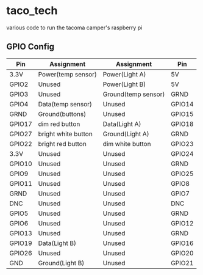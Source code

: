 # taco_tech
various code to run the tacoma camper's raspberry pi
## GPIO Config
|**Pin**|**Assignment**|**Assignment**|**Pin**|
|------|--------------------|-------------------|------|
|3.3V|Power(temp sensor)|Power(Light A)|5V|
|GPIO2|Unused|Power(Light B)|5V|
|GPIO3|Unused|Ground(temp sensor)|GRND|
|GPIO4|Data(temp sensor)|Unused|GPIO14|
|GRND|Ground(buttons)|Unused|GPIO15|
|GPIO17|dim red button|Data(Light A)|GPIO18|
|GPIO27|bright white button|Ground(Light A)|GRND|
|GPIO22|bright red button|dim white button|GPIO23|
|3.3V|Unused|Unused|GPIO24|
|GPIO10|Unused|Unused|GRND|
|GPIO9|Unused|Unused|GPIO25|
|GPIO11|Unused|Unused|GPIO8|
|GRND|Unused|Unused|GPIO7|
|DNC|Unused|Unused|DNC|
|GPIO5|Unused|Unused|GRND|
|GPIO6|Unused|Unused|GPIO12|
|GPIO13|Unused|Unused|GRND|
|GPIO19|Data(Light B)|Unused|GPIO16|
|GPIO26|Unused|Unused|GPIO20|
|GND|Ground(Light B)|Unused|GPIO21|
